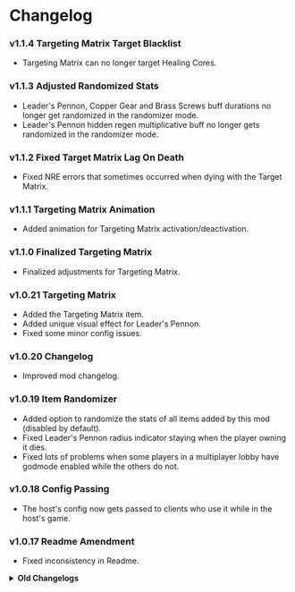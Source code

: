 # Changelog

### v1.1.4 Targeting Matrix Target Blacklist
- Targeting Matrix can no longer target Healing Cores.

### v1.1.3 Adjusted Randomized Stats
- Leader's Pennon, Copper Gear and Brass Screws buff durations no longer get randomized in the randomizer mode.
- Leader's Pennon hidden regen multiplicative buff no longer gets randomized in the randomizer mode.

### v1.1.2 Fixed Target Matrix Lag On Death
- Fixed NRE errors that sometimes occurred when dying with the Target Matrix.

### v1.1.1 Targeting Matrix Animation
- Added animation for Targeting Matrix activation/deactivation.

### v1.1.0 Finalized Targeting Matrix
- Finalized adjustments for Targeting Matrix.

### v1.0.21 Targeting Matrix
- Added the Targeting Matrix item.
- Added unique visual effect for Leader's Pennon.
- Fixed some minor config issues.

### v1.0.20 Changelog
- Improved mod changelog.

### v1.0.19 Item Randomizer
- Added option to randomize the stats of all items added by this mod (disabled by default).
- Fixed Leader's Pennon radius indicator staying when the player owning it dies.
- Fixed lots of problems when some players in a multiplayer lobby have godmode enabled while the others do not.

### v1.0.18 Config Passing
- The host's config now gets passed to clients who use it while in the host's game.

### v1.0.17 Readme Amendment
- Fixed inconsistency in Readme.

<details><summary><strong>Old Changelogs</strong></summary>

### v1.0.16 Melting Warbler and Collector's Vision Customisation
- The Melting Warbler and Collector's Vision items can now be customised in the config.

### v1.0.15 Longshot Geode and Leader's Pennon Customisation
- The Longshot Geode and Leader's Pennon items can now be customised in the config.

### v1.0.14 Alternate Item Pickup Descriptions
- Added alternate item pickup descriptions for item adjustments that cause the original descriptions to be inaccurate.

### v1.0.13 Hastening Greave and Cauterizing Greave Customisation
- The Hastening Greave and Cauterizing Greave items can now be customised in the config.

### v1.0.12 Item Placements
- Changed Faithful item placements to have them appear in their proper positions in the logbook and command menus.

### v1.0.11 Noxious Slimes Customisation
- The Noxious Slimes item can now be adjusted in the config.

### v1.0.10 Vengeful Toaster, Second Hand and 4-T0N Jetpack Refinements
- Adjusted 4-T0N Jetpack to make it 'bouncier'.
- The Vengeful Toaster, Second Hand and 4-T0N Jetpack items can now be customised in the config.

### v1.0.9 Copper Gear and Brass Screw Refinements
- Fixed issue with the Copper Gear and Brass Screw sometimes not providing their buffs to the player within the teleporter zone.
- The Copper Gear and Brass Screw items can now be customised in the config.

### v1.0.8 Spacious Umbrella and Drowned Visage Customisation
- The Spacious Umbrella and Drowned Visage items can now be customised in the config.

### v1.0.7 Toggleable Expansion
- Added Faithful content into its own expansion that can be enabled and disabled in the lobby.

### v1.0.6 BepInEx Config
- Replaced config text file with BepInEx config.

### v1.0.5 Warbanner Visual Effect Fix
- Fixed the warbanner temporary visual effect getting yeeted, oops.

### v1.0.4 Modded Spawn Card Conflicts
- Fixed errors with debugging tools when modded spawn cards are created.

### v1.0.3 Readme Swap
- Fixed the readme for the store page.

### v1.0.2 Version Mismatch
- Fixed minor version mismatch issue.

### v1.0.1 Oopsies
- Forgor smth...

### v1.0.0 Release
- Praying I didn't forget anything...

</details>